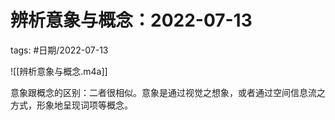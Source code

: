 辨析意象与概念：2022-07-13
====


tags: #日期/2022-07-13 


![[辨析意象与概念.m4a]]

意象跟概念的区别：二者很相似。意象是通过视觉之想象，或者通过空间信息流之方式，形象地呈现词项等概念。